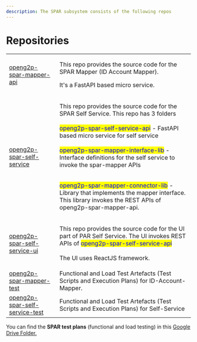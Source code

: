 ```yaml
---
description: The SPAR subsystem consists of the following repos
---
```


# Repositories

|                                                                                             |                                                                                                                                                                                                                                                                                                                                                                                                                                                                                                                                                                     |
| ------------------------------------------------------------------------------------------- | ------------------------------------------------------------------------------------------------------------------------------------------------------------------------------------------------------------------------------------------------------------------------------------------------------------------------------------------------------------------------------------------------------------------------------------------------------------------------------------------------------------------------------------------------------------------- |
| [openg2p-spar-mapper-api](https://github.com/OpenG2P/openg2p-spar-mapper-api)               | <p>This repo provides the source code for the SPAR Mapper (ID Account Mapper). </p><p></p><p>It's a FastAPI based micro service. </p>                                                                                                                                                                                                                                                                                                                                                                                                                               |
| [openg2p-spar-self-service](https://github.com/OpenG2P/openg2p-spar-self-service)           | <p>This repo provides the source code for the SPAR Self Service. This repo has 3 folders<br><br><mark style="color:blue;">openg2p-spar-self-service-api</mark> - FastAPI based micro service for self service<br><br><mark style="color:blue;">openg2p-spar-mapper-interface-lib</mark> - Interface definitions for the self service to invoke the spar-mapper APIs</p><p><br><mark style="color:blue;">openg2p-spar-mapper-connector-lib</mark> - Library that implements the mapper interface. This library invokes the REST APIs of openg2p-spar-mapper-api.</p> |
| [openg2p-spar-self-service-ui](https://github.com/OpenG2P/openg2p-spar-self-service-ui)     | <p>This repo provides the source code for the UI part of PAR Self Service. The UI invokes REST APIs of <mark style="color:blue;">openg2p-spar-self-service-api</mark><br><br>The UI uses ReactJS framework.</p>                                                                                                                                                                                                                                                                                                                                                     |
| [openg2p-spar-mapper-test](https://github.com/OpenG2P/openg2p-spar-mapper-test)             | Functional and Load Test Artefacts (Test Scripts and Execution Plans) for ID-Account-Mapper.                                                                                                                                                                                                                                                                                                                                                                                                                                                                        |
| [openg2p-spar-self-service-test](https://github.com/OpenG2P/openg2p-spar-self-service-test) | Functional and Load Test Artefacts (Test Scripts and Execution Plans) for Self-Service                                                                                                                                                                                                                                                                                                                                                                                                                                                                              |

You can find the **SPAR test plans** (functional and load testing) in this [Google Drive Folder. ](https://drive.google.com/drive/folders/1SzlkpSnl2E1y9hLOpH\_CeZkVvE9F8qt1)

